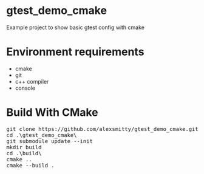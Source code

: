 # gtest_demo_cmake
Example project to show basic gtest config with cmake

# Environment requirements
* cmake
* git
* c++ compiler
* console

# Build With CMake
<pre>
git clone https://github.com/alexsmitty/gtest_demo_cmake.git
cd .\gtest_demo_cmake\
git submodule update --init
mkdir build
cd .\build\
cmake ..
cmake --build .
</pre>
